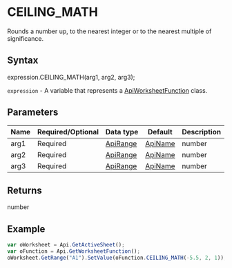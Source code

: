 # CEILING_MATH

Rounds a number up, to the nearest integer or to the nearest multiple of significance.

## Syntax

expression.CEILING_MATH(arg1, arg2, arg3);

`expression` - A variable that represents a [ApiWorksheetFunction](../ApiWorksheetFunction.md) class.

## Parameters

| **Name** | **Required/Optional** | **Data type** | **Default** | **Description** |
| ------------- | ------------- | ------------- | ------------- | ------------- |
| arg1 | Required | [ApiRange](../../ApiRange/ApiRange.md) | [ApiName](../../ApiName/ApiName.md) | number |  | The value to round up. |
| arg2 | Required | [ApiRange](../../ApiRange/ApiRange.md) | [ApiName](../../ApiName/ApiName.md) | number |  | The multiple of significance to round up to. If it is omitted, the default value of 1 is used. |
| arg3 | Required | [ApiRange](../../ApiRange/ApiRange.md) | [ApiName](../../ApiName/ApiName.md) | number |  | Specifies if negative numbers are rounded towards or away from zero. If it is omitted or set to 0, negative numbers are rounded towards zero. If any other numeric value is specified, negative numbers are rounded away from zero. |

## Returns

number

## Example



```javascript
var oWorksheet = Api.GetActiveSheet();
var oFunction = Api.GetWorksheetFunction();
oWorksheet.GetRange("A1").SetValue(oFunction.CEILING_MATH(-5.5, 2, 1));
```
